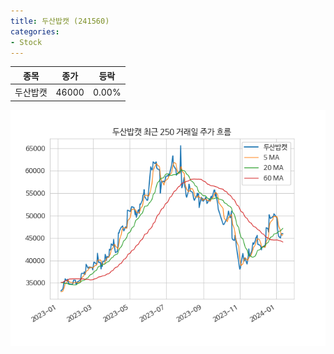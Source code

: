 ```yaml
---
title: 두산밥캣 (241560)
categories:
- Stock
---
```


|종목|종가|등락|
|----|----|----|
|두산밥캣|46000|0.00%|

<!-- more -->

![241560](/assets/images/stock/241560.png)